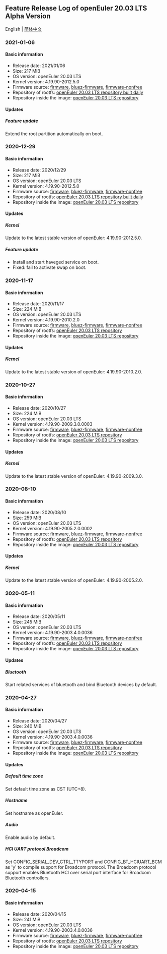 ## Feature Release Log of openEuler 20.03 LTS Alpha Version

English | [简体中文](./changelog-20.03-LTS.md)

### 2021-01-06

#### Basic information

- Release date: 2021/01/06
- Size: 217 MiB
- OS version: openEuler 20.03 LTS
- Kernel version: 4.19.90-2012.5.0
- Firmware source: [firmware](https://github.com/raspberrypi/firmware), [bluez-firmware](https://github.com/RPi-Distro/bluez-firmware), [firmware-nonfree](https://github.com/RPi-Distro/firmware-nonfree)
- Repository of rootfs: [openEuler 20.03 LTS repository built daily](http://119.3.219.20:82/openEuler:/20.03:/LTS/standard_aarch64/aarch64/)
- Repository inside the image: [openEuler 20.03 LTS repository](https://gitee.com/src-openeuler/openEuler-repos/blob/openEuler-20.03-LTS/generic.repo)

#### Updates

##### Feature update

Extend the root partition automatically on boot.

### 2020-12-29

#### Basic information

- Release date: 2020/12/29
- Size: 217 MiB
- OS version: openEuler 20.03 LTS
- Kernel version: 4.19.90-2012.5.0
- Firmware source: [firmware](https://github.com/raspberrypi/firmware), [bluez-firmware](https://github.com/RPi-Distro/bluez-firmware), [firmware-nonfree](https://github.com/RPi-Distro/firmware-nonfree)
- Repository of rootfs: [openEuler 20.03 LTS repository built daily](http://119.3.219.20:82/openEuler:/20.03:/LTS/standard_aarch64/aarch64/)
- Repository inside the image: [openEuler 20.03 LTS repository](https://gitee.com/src-openeuler/openEuler-repos/blob/openEuler-20.03-LTS/generic.repo)

#### Updates

##### Kernel

Update to the latest stable version of openEuler: 4.19.90-2012.5.0.

##### Feature update

- Install and start haveged service on boot.
- Fixed: fail to activate swap on boot.

### 2020-11-17

#### Basic information

- Release date: 2020/11/17
- Size: 224 MiB
- OS version: openEuler 20.03 LTS
- Kernel version: 4.19.90-2010.2.0
- Firmware source: [firmware](https://github.com/raspberrypi/firmware), [bluez-firmware](https://github.com/RPi-Distro/bluez-firmware), [firmware-nonfree](https://github.com/RPi-Distro/firmware-nonfree)
- Repository of rootfs: [openEuler 20.03 LTS repository](https://gitee.com/src-openeuler/openEuler-repos/blob/openEuler-20.03-LTS/generic.repo)
- Repository inside the image: [openEuler 20.03 LTS repository](https://gitee.com/src-openeuler/openEuler-repos/blob/openEuler-20.03-LTS/generic.repo)

#### Updates

##### Kernel

Update to the latest stable version of openEuler: 4.19.90-2010.2.0.

### 2020-10-27

#### Basic information

- Release date: 2020/10/27
- Size: 224 MiB
- OS version: openEuler 20.03 LTS
- Kernel version: 4.19.90-2009.3.0.0003
- Firmware source: [firmware](https://github.com/raspberrypi/firmware), [bluez-firmware](https://github.com/RPi-Distro/bluez-firmware), [firmware-nonfree](https://github.com/RPi-Distro/firmware-nonfree)
- Repository of rootfs: [openEuler 20.03 LTS repository](https://gitee.com/src-openeuler/openEuler-repos/blob/openEuler-20.03-LTS/generic.repo)
- Repository inside the image: [openEuler 20.03 LTS repository](https://gitee.com/src-openeuler/openEuler-repos/blob/openEuler-20.03-LTS/generic.repo)

#### Updates

##### Kernel

Update to the latest stable version of openEuler: 4.19.90-2009.3.0.

### 2020-08-10

#### Basic information

- Release date: 2020/08/10
- Size: 259 MiB
- OS version: openEuler 20.03 LTS
- Kernel version: 4.19.90-2005.2.0.0002
- Firmware source: [firmware](https://github.com/raspberrypi/firmware), [bluez-firmware](https://github.com/RPi-Distro/bluez-firmware), [firmware-nonfree](https://github.com/RPi-Distro/firmware-nonfree)
- Repository of rootfs: [openEuler 20.03 LTS repository](http://repo.openeuler.org/openEuler-20.03-LTS/everything/aarch64/)
- Repository inside the image: [openEuler 20.03 LTS repository](https://gitee.com/openeuler/raspberrypi/blob/master/scripts/config/openEuler-20.03-LTS.repo)

#### Updates

##### Kernel

Update to the latest stable version of openEuler: 4.19.90-2005.2.0.

### 2020-05-11

#### Basic information

- Release date: 2020/05/11
- Size: 245 MiB
- OS version: openEuler 20.03 LTS
- Kernel version: 4.19.90-2003.4.0.0036
- Firmware source: [firmware](https://github.com/raspberrypi/firmware), [bluez-firmware](https://github.com/RPi-Distro/bluez-firmware), [firmware-nonfree](https://github.com/RPi-Distro/firmware-nonfree)
- Repository of rootfs: [openEuler 20.03 LTS repository](http://repo.openeuler.org/openEuler-20.03-LTS/everything/aarch64/)
- Repository inside the image: [openEuler 20.03 LTS repository](https://gitee.com/openeuler/raspberrypi/blob/master/scripts/config/openEuler-20.03-LTS.repo)

#### Updates

##### Bluetooth

Start related services of bluetooth and bind Bluetooth devices by default.

### 2020-04-27

#### Basic information

- Release date: 2020/04/27
- Size: 240 MiB
- OS version: openEuler 20.03 LTS
- Kernel version: 4.19.90-2003.4.0.0036
- Firmware source: [firmware](https://github.com/raspberrypi/firmware), [bluez-firmware](https://github.com/RPi-Distro/bluez-firmware), [firmware-nonfree](https://github.com/RPi-Distro/firmware-nonfree)
- Repository of rootfs: [openEuler 20.03 LTS repository](http://repo.openeuler.org/openEuler-20.03-LTS/everything/aarch64/)
- Repository inside the image: [openEuler 20.03 LTS repository](https://gitee.com/openeuler/raspberrypi/blob/master/scripts/config/openEuler-20.03-LTS.repo)

#### Updates

##### Default time zone

Set default time zone as CST (UTC+8).

##### Hostname

Set hostname as openEuler.

##### Audio

Enable audio by default.

##### HCI UART protocol Broadcom

Set CONFIG_SERIAL_DEV_CTRL_TTYPORT and CONFIG_BT_HCIUART_BCM as 'y' to compile support for Broadcom protocol. The Broadcom protocol support enables Bluetooth HCI over serial port interface for Broadcom Bluetooth controllers.

### 2020-04-15

#### Basic information

- Release date: 2020/04/15
- Size: 241 MiB
- OS version: openEuler 20.03 LTS
- Kernel version: 4.19.90-2003.4.0.0036
- Firmware source: [firmware](https://github.com/raspberrypi/firmware), [bluez-firmware](https://github.com/RPi-Distro/bluez-firmware), [firmware-nonfree](https://github.com/RPi-Distro/firmware-nonfree)
- Repository of rootfs: [openEuler 20.03 LTS repository](http://repo.openeuler.org/openEuler-20.03-LTS/everything/aarch64/)
- Repository inside the image: [openEuler 20.03 LTS repository](https://gitee.com/openeuler/raspberrypi/blob/master/scripts/config/openEuler-20.03-LTS.repo)
